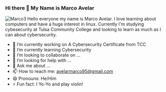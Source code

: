 ### Hi there 👋 My Name is Marco Avelar
![Marco3](https://github.com/avelarmarco/avelarmarco/assets/146421285/44439d72-90c0-43ad-9f3a-1858f185b38a)
Hello everyone my name is Marco Avelar. I love learning about computers and have a huge interest in linux. Currently I'm studying cybesecurity at Tulsa Community College and looking to learn as much as I can about cybersecurity.

- 🔭 I’m currently working on A Cybersecurity Certificate from TCC
- 🌱 I’m currently learning Cybersecurity
- 👯 I’m looking to collaborate on ...
- 🤔 I’m looking for help with ...
- 💬 Ask me about ...
- 📫 How to reach me: avelarmarco95@gmail.com
- 😄 Pronouns: He/Him
- ⚡ Fun fact: I Yo-Yo and play violin!

